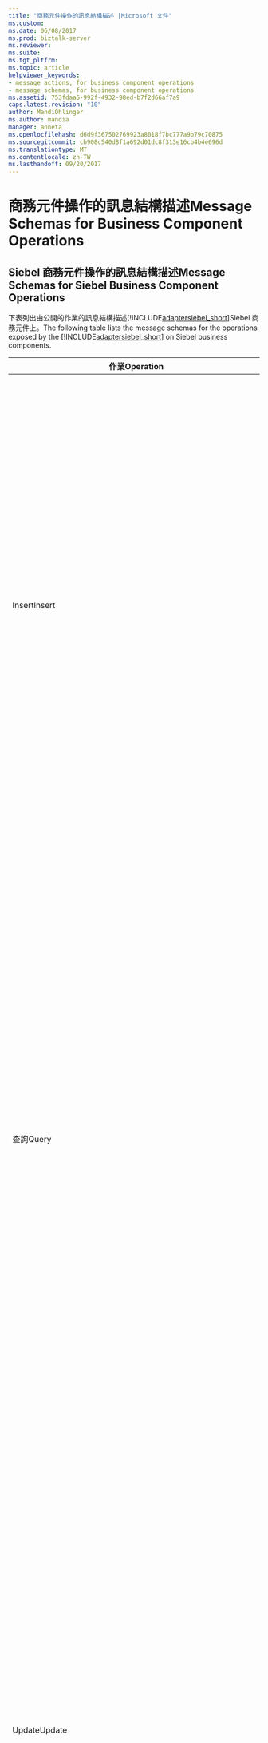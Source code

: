 ```yaml
---
title: "商務元件操作的訊息結構描述 |Microsoft 文件"
ms.custom: 
ms.date: 06/08/2017
ms.prod: biztalk-server
ms.reviewer: 
ms.suite: 
ms.tgt_pltfrm: 
ms.topic: article
helpviewer_keywords:
- message actions, for business component operations
- message schemas, for business component operations
ms.assetid: 753fdaa6-992f-4932-98ed-b7f2d66af7a9
caps.latest.revision: "10"
author: MandiOhlinger
ms.author: mandia
manager: anneta
ms.openlocfilehash: d6d9f367502769923a8018f7bc777a9b79c70875
ms.sourcegitcommit: cb908c540d8f1a692d01dc8f313e16cb4b4e696d
ms.translationtype: MT
ms.contentlocale: zh-TW
ms.lasthandoff: 09/20/2017
---
```

# <a name="message-schemas-for-business-component-operations"></a><span data-ttu-id="9053d-102">商務元件操作的訊息結構描述</span><span class="sxs-lookup"><span data-stu-id="9053d-102">Message Schemas for Business Component Operations</span></span>
## <a name="message-schemas-for-siebel-business-component-operations"></a><span data-ttu-id="9053d-103">Siebel 商務元件操作的訊息結構描述</span><span class="sxs-lookup"><span data-stu-id="9053d-103">Message Schemas for Siebel Business Component Operations</span></span>  
 <span data-ttu-id="9053d-104">下表列出由公開的作業的訊息結構描述[!INCLUDE[adaptersiebel_short](../../includes/adaptersiebel-short-md.md)]Siebel 商務元件上。</span><span class="sxs-lookup"><span data-stu-id="9053d-104">The following table lists the message schemas for the operations exposed by the [!INCLUDE[adaptersiebel_short](../../includes/adaptersiebel-short-md.md)] on Siebel business components.</span></span>  
  
|<span data-ttu-id="9053d-105">作業</span><span class="sxs-lookup"><span data-stu-id="9053d-105">Operation</span></span>|<span data-ttu-id="9053d-106">XML 結構</span><span class="sxs-lookup"><span data-stu-id="9053d-106">XML Structure</span></span>|<span data-ttu-id="9053d-107">Description</span><span class="sxs-lookup"><span data-stu-id="9053d-107">Description</span></span>|  
|---------------|-------------------|-----------------|  
|<span data-ttu-id="9053d-108">Insert</span><span class="sxs-lookup"><span data-stu-id="9053d-108">Insert</span></span>|<span data-ttu-id="9053d-109">插入訊息：</span><span class="sxs-lookup"><span data-stu-id="9053d-109">Insert message:</span></span><br /><br /> `<Insert xmlns="[VERSION]/BusinessObjects/[BO]/[BC]/Operation">   <ArrayOf[BC]InsertRecord>     <[BC]InsertRecord>       <[FIELD1_NAME]>value1</[FIELD1_NAME]>       <[FIELD2_NAME]>value2</[FIELD2_NAME]>       …     </[BC]InsertRecord>     …   </ArrayOf[BC]InsertRecord> </Insert>`<br /><br /> <span data-ttu-id="9053d-110">[版本] = 訊息版本字串。例如，"http://Microsoft.LobServices.Siebel/2007/03。 」</span><span class="sxs-lookup"><span data-stu-id="9053d-110">[VERSION] = The message version string; for example, "http://Microsoft.LobServices.Siebel/2007/03".</span></span><br /><br /> <span data-ttu-id="9053d-111">[BO] = 與商務物件的名稱例如，帳戶。</span><span class="sxs-lookup"><span data-stu-id="9053d-111">[BO] = Name of the business object; for example, Account.</span></span><br /><br /> <span data-ttu-id="9053d-112">[BC] = 商務元件; 的名稱例如，帳戶。</span><span class="sxs-lookup"><span data-stu-id="9053d-112">[BC] = Name of the business component; for example, Account.</span></span><br /><br /> <span data-ttu-id="9053d-113">[FIELD1_NAME] = 商務元件欄位名稱。例如，Account_x0020_Status。</span><span class="sxs-lookup"><span data-stu-id="9053d-113">[FIELD1_NAME] = Business component field name; for example, Account_x0020_Status.</span></span><br /><br /> <span data-ttu-id="9053d-114">插入回應訊息：</span><span class="sxs-lookup"><span data-stu-id="9053d-114">Insert response message:</span></span><br /><br /> `<InsertResponset xmlns="[VERSION]/BusinessObjects/[BO]/[BC]/Operation">   <InsertResult>      <string xmlns="http://schemas.microsoft.com/2003/10/Serialization/Arrays">[ID1]</string>      <string xmlns="http://schemas.microsoft.com/2003/10/Serialization/Arrays">[ID2]</string>      …   </InsertResult> </InsertResponse>`<br /><br /> <span data-ttu-id="9053d-115">[版本] = 訊息版本字串。例如，"http://Microsoft.LobServices.Siebel/2007/03"</span><span class="sxs-lookup"><span data-stu-id="9053d-115">[VERSION] = The message version string; for example, "http://Microsoft.LobServices.Siebel/2007/03"</span></span><br /><br /> <span data-ttu-id="9053d-116">[BO] = 與商務物件的名稱例如，帳戶。</span><span class="sxs-lookup"><span data-stu-id="9053d-116">[BO] = Name of the business object; for example, Account.</span></span><br /><br /> <span data-ttu-id="9053d-117">[BC] = 商務元件; 的名稱例如，帳戶。</span><span class="sxs-lookup"><span data-stu-id="9053d-117">[BC] = Name of the business component; for example, Account.</span></span><br /><br /> <span data-ttu-id="9053d-118">[ID] = 記錄識別碼;例如，42-6ODBL。</span><span class="sxs-lookup"><span data-stu-id="9053d-118">[ID] = Record ID; for example, 42-6ODBL.</span></span>|<span data-ttu-id="9053d-119">將一個或多個記錄插入至商務元件。</span><span class="sxs-lookup"><span data-stu-id="9053d-119">Inserts one or more records into a business component.</span></span><br /><br /> <span data-ttu-id="9053d-120">回應包含記錄插入的所有記錄的識別碼。</span><span class="sxs-lookup"><span data-stu-id="9053d-120">The response contains the record IDs of all records inserted.</span></span><br /><br /> <span data-ttu-id="9053d-121">如果至少一個插入成功，然後擲回任何例外狀況，並回應會包含已成功插入記錄的識別碼。</span><span class="sxs-lookup"><span data-stu-id="9053d-121">If at least one insertion is successful, then no exception is thrown and the response will contain the IDs of the successfully inserted records.</span></span> <span data-ttu-id="9053d-122">不過，如果所有的插入失敗，將會擲回例外狀況 （XmlReaderParsingException 或 TargetSystemException）。</span><span class="sxs-lookup"><span data-stu-id="9053d-122">However, if all insertions fail, an exception will be thrown (XmlReaderParsingException or TargetSystemException).</span></span>|  
|<span data-ttu-id="9053d-123">查詢</span><span class="sxs-lookup"><span data-stu-id="9053d-123">Query</span></span>|<span data-ttu-id="9053d-124">查詢訊息：</span><span class="sxs-lookup"><span data-stu-id="9053d-124">Query message:</span></span><br /><br /> `<Query xmlns="[VERSION]/BusinessObjects/[BO]/[BC]/Operation">   <ViewMode>[View_mode]</ViewMode>   <[BC]QueryInputRecord>     <SearchExpr>[Search_expr]</SearchExpr>     <SortSpec>Sort_spec</SortSpec>     <QueryFields>       <string xmlns="http://schemas.microsoft.com/2003/10/Serialization/Arrays">[Field1_name]</string>       <string xmlns="http://schemas.microsoft.com/2003/10/Serialization/Arrays">[Field2_name]</string>       …     </QueryFields>   </[BC]QueryInputRecord> </Query>`<br /><br /> <span data-ttu-id="9053d-125">[版本] = 訊息版本字串。例如，"http://Microsoft.LobServices.Siebel/2007/03。 」</span><span class="sxs-lookup"><span data-stu-id="9053d-125">[VERSION] = The message version string; for example, "http://Microsoft.LobServices.Siebel/2007/03".</span></span><br /><br /> <span data-ttu-id="9053d-126">[View_mode] = 套用的檢視模式。</span><span class="sxs-lookup"><span data-stu-id="9053d-126">[View_mode] = View mode to apply.</span></span> <span data-ttu-id="9053d-127">這是選擇性參數。</span><span class="sxs-lookup"><span data-stu-id="9053d-127">This is an optional parameter.</span></span> <span data-ttu-id="9053d-128">請參閱 Siebel 文件，如需可能值的說明。</span><span class="sxs-lookup"><span data-stu-id="9053d-128">See the Siebel documentation for an explanation of possible values.</span></span><br /><br /> <span data-ttu-id="9053d-129">[Search_expr] = Siebel 搜尋運算式。例如，[Name] 類似"3Com *"。</span><span class="sxs-lookup"><span data-stu-id="9053d-129">[Search_expr] = Siebel search expression; for example, [Name] LIKE “3Com*”.</span></span><br /><br /> <span data-ttu-id="9053d-130">[Sort_spec] = Siebel 排序規格排序;例如，名稱 (DESC) 位置。</span><span class="sxs-lookup"><span data-stu-id="9053d-130">[Sort_spec] = Siebel sort specification; for example, Name (DESC), Location.</span></span><br /><br /> <span data-ttu-id="9053d-131">[FIELD1_NAME] = 商務元件欄位名稱。例如，帳戶狀態。</span><span class="sxs-lookup"><span data-stu-id="9053d-131">[FIELD1_NAME] = Business component field name; for example, Account Status.</span></span><br /><br /> <span data-ttu-id="9053d-132">查詢回應訊息：</span><span class="sxs-lookup"><span data-stu-id="9053d-132">Query response message:</span></span><br /><br /> `<QueryResponse xmlns=" [VERSION]/BusinessObjects/[BO]/[BC]/Operation">   <QueryResult>     <[BC]QueryRecord>       <[FIELD1_NAME]>value1</[FIELD1_NAME]>       <[FIELD2_NAME]>value2</[FIELD2_NAME]>       …     </[BC]QueryRecord >   </QueryResult> </QueryResponse>`<br /><br /> <span data-ttu-id="9053d-133">[版本] = 訊息版本字串。例如，"http://Microsoft.LobServices.Siebel/2007/03。 」</span><span class="sxs-lookup"><span data-stu-id="9053d-133">[VERSION] = The message version string; for example, "http://Microsoft.LobServices.Siebel/2007/03".</span></span><br /><br /> <span data-ttu-id="9053d-134">[BO] = 與商務物件的名稱例如，帳戶。</span><span class="sxs-lookup"><span data-stu-id="9053d-134">[BO] = Name of the business object; for example, Account.</span></span><br /><br /> <span data-ttu-id="9053d-135">[BC] = 商務元件; 的名稱例如，帳戶。</span><span class="sxs-lookup"><span data-stu-id="9053d-135">[BC] = Name of the business component; for example, Account.</span></span><br /><br /> <span data-ttu-id="9053d-136">[FIELD1_NAME] = 商務元件欄位名稱。例如，Account_x0020_Status。</span><span class="sxs-lookup"><span data-stu-id="9053d-136">[FIELD1_NAME] = Business component field name; for example, Account_x0020_Status.</span></span>|<span data-ttu-id="9053d-137">會查詢來自目標商務元件的一或多個記錄。</span><span class="sxs-lookup"><span data-stu-id="9053d-137">Queries one or more records from the target business component.</span></span> <span data-ttu-id="9053d-138">查詢作業採用下列參數：</span><span class="sxs-lookup"><span data-stu-id="9053d-138">The Query operation takes the following parameters:</span></span><br /><br /> <span data-ttu-id="9053d-139">\<SearchExpr > 在目標商務元件的所有記錄會針對搜尋運算式進行都比較，並且傳回相符的記錄。</span><span class="sxs-lookup"><span data-stu-id="9053d-139">\<SearchExpr> All records under the target business component are compared against the search expression and matching records are returned.</span></span><br /><br /> <span data-ttu-id="9053d-140">\<SortSpec > 排序規格會決定記錄符合搜尋運算式傳回的順序。</span><span class="sxs-lookup"><span data-stu-id="9053d-140">\<SortSpec> The sort specification determines the order in which records that match the search expression are returned.</span></span> <span data-ttu-id="9053d-141">這個參數是選擇性的。</span><span class="sxs-lookup"><span data-stu-id="9053d-141">This parameter is optional.</span></span><br /><br /> <span data-ttu-id="9053d-142">\<# 10 > 的欄位名稱清單，指定在目標商務元件應該由查詢作業擷取的欄位。</span><span class="sxs-lookup"><span data-stu-id="9053d-142">\<QueryFields> A list of field names that specifies the fields in the target business component that should be retrieved by the query operation.</span></span> <span data-ttu-id="9053d-143">這份清單中的欄位會傳回每一筆記錄。</span><span class="sxs-lookup"><span data-stu-id="9053d-143">Only the fields in this list are returned in each record.</span></span> <span data-ttu-id="9053d-144">使用在商務元件中，而不是 XML 編碼名稱; 欄位的原始名稱也應該指定每個欄位例如，「 名字 」 而不是"First_x0032_Name"。</span><span class="sxs-lookup"><span data-stu-id="9053d-144">Each field should be specified by using the original name of the field in the business component, not the XML-encoded name; for example, "First Name" instead of "First_x0032_Name".</span></span> <span data-ttu-id="9053d-145">這個參數是選擇性的。</span><span class="sxs-lookup"><span data-stu-id="9053d-145">This parameter is optional.</span></span> <span data-ttu-id="9053d-146">如果未指定查詢的欄位，則會傳回所有的欄位。</span><span class="sxs-lookup"><span data-stu-id="9053d-146">If query fields are not specified, then all fields are returned.</span></span>|  
|<span data-ttu-id="9053d-147">Update</span><span class="sxs-lookup"><span data-stu-id="9053d-147">Update</span></span>|<span data-ttu-id="9053d-148">更新訊息：</span><span class="sxs-lookup"><span data-stu-id="9053d-148">Update message:</span></span><br /><br /> `<Update xmlns="[VERSION]/BusinessObjects/[BO]/[BC]/Operation">   <ViewMode>[View_mode]</ViewMode>   <ArrayOf[BC]UpdateRecord>     <[BC]UpdateRecord>       <[FIELD1_NAME]>value1</[FIELD1_NAME]>       <[FIELD2_NAME]>value2</[FIELD2_NAME]>       …       <Id>[Record_ID]</Id>     </[BC]UpdateRecord>     …   </ArrayOf[BC]UpdateRecord> </Update>`<br /><br /> <span data-ttu-id="9053d-149">[版本] = 訊息版本字串。例如，"http://Microsoft.LobServices.Siebel/2007/03。 」</span><span class="sxs-lookup"><span data-stu-id="9053d-149">[VERSION] = The message version string; for example, "http://Microsoft.LobServices.Siebel/2007/03".</span></span><br /><br /> <span data-ttu-id="9053d-150">[BO] = 與商務物件的名稱例如，帳戶。</span><span class="sxs-lookup"><span data-stu-id="9053d-150">[BO] = Name of the business object; for example, Account.</span></span><br /><br /> <span data-ttu-id="9053d-151">[BC] = 商務元件; 的名稱例如，帳戶。</span><span class="sxs-lookup"><span data-stu-id="9053d-151">[BC] = Name of the business component; for example, Account.</span></span><br /><br /> <span data-ttu-id="9053d-152">[View_mode] = 查詢需要更新的記錄時所要套用的檢視模式。</span><span class="sxs-lookup"><span data-stu-id="9053d-152">[View_mode] = View mode to apply when querying the records that need to be updated.</span></span> <span data-ttu-id="9053d-153">這是選擇性參數。</span><span class="sxs-lookup"><span data-stu-id="9053d-153">This is an optional parameter.</span></span> <span data-ttu-id="9053d-154">請參閱 Siebel 文件，如需可能值的說明。</span><span class="sxs-lookup"><span data-stu-id="9053d-154">See the Siebel documentation for an explanation of possible values.</span></span><br /><br /> <span data-ttu-id="9053d-155">[FIELD1_NAME] = 商務元件欄位名稱。例如，Account_x0020_Status。</span><span class="sxs-lookup"><span data-stu-id="9053d-155">[FIELD1_NAME] = Business component field name; for example, Account_x0020_Status.</span></span><br /><br /> <span data-ttu-id="9053d-156">[Record_ID] = 某筆記錄的記錄識別碼，更新;例如，42-60DBL。</span><span class="sxs-lookup"><span data-stu-id="9053d-156">[Record_ID] = Record ID of a record to be updated; for example, 42-60DBL.</span></span><br /><br /> <span data-ttu-id="9053d-157">更新回應訊息：</span><span class="sxs-lookup"><span data-stu-id="9053d-157">Update response message:</span></span><br /><br /> `<UpdateResponse xmlns="[VERSION]/BusinessObjects/[BO]/[BC]/Operation">   <UpdateResult>     <string xmlns="http://schemas.microsoft.com/2003/10/Serialization/Arrays">[ID1]</string>     <string xmlns="http://schemas.microsoft.com/2003/10/Serialization/Arrays">[ID2]</string>     …   </UpdateResult> </UpdateResponse>`<br /><br /> <span data-ttu-id="9053d-158">[版本] = 訊息版本字串。例如，"http://Microsoft.LobServices.Siebel/2007/03。 」</span><span class="sxs-lookup"><span data-stu-id="9053d-158">[VERSION] = The message version string; for example, "http://Microsoft.LobServices.Siebel/2007/03".</span></span><br /><br /> <span data-ttu-id="9053d-159">[BO] = 與商務物件的名稱例如，帳戶。</span><span class="sxs-lookup"><span data-stu-id="9053d-159">[BO] = Name of the business object; for example, Account.</span></span><br /><br /> <span data-ttu-id="9053d-160">[BC] = 商務元件; 的名稱例如，帳戶。</span><span class="sxs-lookup"><span data-stu-id="9053d-160">[BC] = Name of the business component; for example, Account.</span></span><br /><br /> <span data-ttu-id="9053d-161">[ID] = 記錄識別碼;例如，42-6ODBL。</span><span class="sxs-lookup"><span data-stu-id="9053d-161">[ID] = Record ID; for example, 42-6ODBL.</span></span>|<span data-ttu-id="9053d-162">更新的更新記錄清單所指定的一或多個記錄。</span><span class="sxs-lookup"><span data-stu-id="9053d-162">Update one or more records specified by a list of update records.</span></span><br /><br /> <span data-ttu-id="9053d-163">每個更新記錄包含要更新之欄位的清單，以及單一、 強制\<識別碼 > 項目會識別要更新的記錄。</span><span class="sxs-lookup"><span data-stu-id="9053d-163">Each update record contains a list of the fields to be updated and a single, mandatory \<Id> element that identifies the record to be updated.</span></span><br /><br /> <span data-ttu-id="9053d-164">回應包含一份記錄的所有更新記錄的識別碼。</span><span class="sxs-lookup"><span data-stu-id="9053d-164">The response contains a list of the record IDs of all of the records updated.</span></span><br /><br /> <span data-ttu-id="9053d-165">如果至少一個更新成功，然後擲回任何例外狀況，並回應會包含已成功更新記錄的識別碼。</span><span class="sxs-lookup"><span data-stu-id="9053d-165">If at least one update is successful, then no exception is thrown and the response will contain the IDs of the successfully updated records.</span></span> <span data-ttu-id="9053d-166">不過，如果所有的更新失敗，將會擲回例外狀況 （XmlReaderParsingException 或 TargetSystemException）。</span><span class="sxs-lookup"><span data-stu-id="9053d-166">However, if all updates fail, an exception will be thrown (XmlReaderParsingException or TargetSystemException).</span></span>|  
|<span data-ttu-id="9053d-167">DELETE</span><span class="sxs-lookup"><span data-stu-id="9053d-167">Delete</span></span>|<span data-ttu-id="9053d-168">刪除訊息：</span><span class="sxs-lookup"><span data-stu-id="9053d-168">Delete message:</span></span><br /><br /> `<Delete xmlns="[VERSION]/BusinessObjects/[BO]/[BC]/Operation">   <ViewMode>[View_mode]</ViewMode>   <Id>     <string xmlns="http://schemas.microsoft.com/2003/10/Serialization/Arrays">[ID1]</string>     <string xmlns="http://schemas.microsoft.com/2003/10/Serialization/Arrays">[ID2]</string>     …   </Id>   <SearchExpr>Search_expr</SearchExpr> </Delete>`<br /><br /> <span data-ttu-id="9053d-169">[版本] = 訊息版本字串。例如，"http://Microsoft.LobServices.Siebel/2007/03。 」</span><span class="sxs-lookup"><span data-stu-id="9053d-169">[VERSION] = The message version string; for example, "http://Microsoft.LobServices.Siebel/2007/03".</span></span><br /><br /> <span data-ttu-id="9053d-170">[BO] = 與商務物件的名稱例如，帳戶。</span><span class="sxs-lookup"><span data-stu-id="9053d-170">[BO] = Name of the business object; for example, Account.</span></span><br /><br /> <span data-ttu-id="9053d-171">[BC] = 商務元件; 的名稱例如，帳戶。</span><span class="sxs-lookup"><span data-stu-id="9053d-171">[BC] = Name of the business component; for example, Account.</span></span><br /><br /> <span data-ttu-id="9053d-172">[View_mode] = 查詢，您必須刪除記錄時所要套用的檢視模式。</span><span class="sxs-lookup"><span data-stu-id="9053d-172">[View_mode] = View mode to apply when querying the records that need to be deleted.</span></span> <span data-ttu-id="9053d-173">這是選擇性參數。</span><span class="sxs-lookup"><span data-stu-id="9053d-173">This is an optional parameter.</span></span> <span data-ttu-id="9053d-174">請參閱 Siebel 文件，如需可能值的說明。</span><span class="sxs-lookup"><span data-stu-id="9053d-174">See the Siebel documentation for an explanation of possible values.</span></span><br /><br /> <span data-ttu-id="9053d-175">[ID] = 記錄識別碼;例如，42-6ODBL。</span><span class="sxs-lookup"><span data-stu-id="9053d-175">[ID] = Record ID; for example, 42-6ODBL.</span></span><br /><br /> <span data-ttu-id="9053d-176">Search_expr = Siebel 搜尋運算式。例如，[Name] 類似"3Com *"。</span><span class="sxs-lookup"><span data-stu-id="9053d-176">Search_expr = Siebel search expression; for example, [Name] LIKE “3Com*”.</span></span><br /><br /> <span data-ttu-id="9053d-177">刪除回應訊息</span><span class="sxs-lookup"><span data-stu-id="9053d-177">Delete response message</span></span><br /><br /> `<DeleteResponse xmlns="[VERSION]/BusinessObjects/[BO]/[BC]/Operation">   <DeleteResult>     <string xmlns="http://schemas.microsoft.com/2003/10/Serialization/Arrays">[ID1]</string>     <string xmlns="http://schemas.microsoft.com/2003/10/Serialization/Arrays">[ID2]</string>     …   </DeleteResult> </DeleteResponse>`<br /><br /> <span data-ttu-id="9053d-178">[版本] = 訊息版本字串。例如，"http://Microsoft.LobServices.Siebel/2007/03。 」</span><span class="sxs-lookup"><span data-stu-id="9053d-178">[VERSION] = The message version string; for example, "http://Microsoft.LobServices.Siebel/2007/03".</span></span><br /><br /> <span data-ttu-id="9053d-179">[BO] = 與商務物件的名稱例如，帳戶。</span><span class="sxs-lookup"><span data-stu-id="9053d-179">[BO] = Name of the business object; for example, Account.</span></span><br /><br /> <span data-ttu-id="9053d-180">[BC] = 商務元件; 的名稱例如，帳戶。</span><span class="sxs-lookup"><span data-stu-id="9053d-180">[BC] = Name of the business component; for example, Account.</span></span><br /><br /> <span data-ttu-id="9053d-181">[ID] = 記錄識別碼;例如，42-6ODBL。</span><span class="sxs-lookup"><span data-stu-id="9053d-181">[ID] = Record ID; for example, 42-6ODBL.</span></span>|<span data-ttu-id="9053d-182">刪除一個或多個記錄符合記錄識別碼的一組或搜尋運算式。</span><span class="sxs-lookup"><span data-stu-id="9053d-182">Delete one or more records matching a set of record IDs or a search expression.</span></span><br /><br /> <span data-ttu-id="9053d-183">**重要事項：**刪除作業會搜尋運算式或一組的記錄識別碼。</span><span class="sxs-lookup"><span data-stu-id="9053d-183">**Important:** The Delete operation takes either a search expression or a set of record IDs.</span></span> <span data-ttu-id="9053d-184">您無法在相同的刪除作業中指定這兩個參數。</span><span class="sxs-lookup"><span data-stu-id="9053d-184">You cannot specify both parameters in the same Delete operation.</span></span><br /><br /> <span data-ttu-id="9053d-185">回應包含一份記錄所有刪除的資料列的識別碼。</span><span class="sxs-lookup"><span data-stu-id="9053d-185">The response contains a list of the record IDs of all of the rows deleted.</span></span><br /><br /> <span data-ttu-id="9053d-186">如果至少一個刪除作業成功，請擲回任何例外狀況，並回應會包含已成功刪除記錄的識別碼。</span><span class="sxs-lookup"><span data-stu-id="9053d-186">If at least one deletion is successful, then no exception is thrown and the response will contain the IDs of the successfully deleted records.</span></span> <span data-ttu-id="9053d-187">不過，如果所有刪除動作失敗，將會擲回例外狀況 （XmlReaderParsingException 或 TargetSystemException）。</span><span class="sxs-lookup"><span data-stu-id="9053d-187">However, if all deletions fail, an exception will be thrown (XmlReaderParsingException or TargetSystemException).</span></span>|  
|<span data-ttu-id="9053d-188">關聯</span><span class="sxs-lookup"><span data-stu-id="9053d-188">Associate</span></span>|<span data-ttu-id="9053d-189">關聯的訊息：</span><span class="sxs-lookup"><span data-stu-id="9053d-189">Associate message:</span></span><br /><br /> `<Associate xmlns="[VERSION]/BusinessObjects/[BO]/[BC]/Operation">   <ViewMode>[View_mode]</ViewMode>   <ParentSearchExpr>Par_search</ParentSearchExpr>   <ParentMVGField>Field_name</ParentMVGField>   <ChildSearchExpr>Chld_search</ChildSearchExpr> </Associate>`<br /><br /> <span data-ttu-id="9053d-190">[版本] = 訊息版本字串。例如，"http://Microsoft.LobServices.Siebel/2007/03。 」</span><span class="sxs-lookup"><span data-stu-id="9053d-190">[VERSION] = The message version string; for example, "http://Microsoft.LobServices.Siebel/2007/03".</span></span><br /><br /> <span data-ttu-id="9053d-191">[BO] = 與商務物件的名稱例如，帳戶。</span><span class="sxs-lookup"><span data-stu-id="9053d-191">[BO] = Name of the business object; for example, Account.</span></span><br /><br /> <span data-ttu-id="9053d-192">[BC] = 商務元件; 的名稱例如，帳戶。</span><span class="sxs-lookup"><span data-stu-id="9053d-192">[BC] = Name of the business component; for example, Account.</span></span><br /><br /> <span data-ttu-id="9053d-193">[View_mode] = 將套用至父和子商務元件記錄的查詢檢視模式。</span><span class="sxs-lookup"><span data-stu-id="9053d-193">[View_mode] = View mode to apply to the query for parent and child business component records.</span></span> <span data-ttu-id="9053d-194">如果指定的值，該值將會套用至父搜尋和子搜尋中。</span><span class="sxs-lookup"><span data-stu-id="9053d-194">If a value is specified, that value will be applied to both the parent search and the child search.</span></span> <span data-ttu-id="9053d-195">這是選擇性引數。</span><span class="sxs-lookup"><span data-stu-id="9053d-195">This is an optional argument.</span></span> <span data-ttu-id="9053d-196">如需可能值的說明，請參閱 Siebel 文件。</span><span class="sxs-lookup"><span data-stu-id="9053d-196">For an explanation of possible values, see the Siebel documentation.</span></span><br /><br /> <span data-ttu-id="9053d-197">[Par_search] = 搜尋運算式比對一個父商務元件記錄。例如，[Id] 類似 AB-12345。</span><span class="sxs-lookup"><span data-stu-id="9053d-197">[Par_search] = Search expression matching exactly one parent business component record; for example, [Id] LIKE AB-12345.</span></span><br /><br /> <span data-ttu-id="9053d-198">[Chld_search] = 搜尋運算式比對會與父商務元件記錄; 相關聯的一個子商務元件記錄例如，[Id] 像 CD-12345。</span><span class="sxs-lookup"><span data-stu-id="9053d-198">[Chld_search] = Search expression matching exactly one child business component record that will be associated with the parent business component record; for example, [Id] LIKE CD-12345.</span></span><br /><br /> <span data-ttu-id="9053d-199">[Field_name] = 上層業務元件; 多重值的群組欄位名稱例如，' 帳單至名字 ' 帳戶業務元件中。</span><span class="sxs-lookup"><span data-stu-id="9053d-199">[Field_name] = Multi-value group field name of the parent business component; for example, 'Bill To First Name' in the Account business component.</span></span><br /><br /> <span data-ttu-id="9053d-200">建立回應訊息的關聯：</span><span class="sxs-lookup"><span data-stu-id="9053d-200">Associate response message:</span></span><br /><br /> `<AssociateResponse xmlns="[VERSION]/BusinessObjects/[BO]/[BC]/Operation">   <AssociateResult>     <ChildID>[CHILD_ID]</ChildID>     <ParentID>[PARENT_ID]</ParentID>   </AssociateResult> </AssociateResponse>`<br /><br /> <span data-ttu-id="9053d-201">[版本] = 訊息版本字串。例如，"http://Microsoft.LobServices.Siebel/2007/03。 」</span><span class="sxs-lookup"><span data-stu-id="9053d-201">[VERSION] = The message version string; for example, "http://Microsoft.LobServices.Siebel/2007/03".</span></span><br /><br /> <span data-ttu-id="9053d-202">[BO] = 與商務物件的名稱例如，帳戶。</span><span class="sxs-lookup"><span data-stu-id="9053d-202">[BO] = Name of the business object; for example, Account.</span></span><br /><br /> <span data-ttu-id="9053d-203">[BC] = 商務元件; 的名稱例如，帳戶。</span><span class="sxs-lookup"><span data-stu-id="9053d-203">[BC] = Name of the business component; for example, Account.</span></span><br /><br /> <span data-ttu-id="9053d-204">[CHILD_ID] = 子記錄的識別碼。例如，42-6ODBL。</span><span class="sxs-lookup"><span data-stu-id="9053d-204">[CHILD_ID] = Child Record ID; for example, 42-6ODBL.</span></span><br /><br /> <span data-ttu-id="9053d-205">[SYS.INTERNAL_TABLES] = 父記錄識別碼;例如，42-6ODBL。</span><span class="sxs-lookup"><span data-stu-id="9053d-205">[PARENT_ID] = Parent Record ID; for example, 42-6ODBL.</span></span>|<span data-ttu-id="9053d-206">僅適用於多重值群組 (MVG) 欄位的商務元件，會顯示關聯作業。</span><span class="sxs-lookup"><span data-stu-id="9053d-206">The Associate operation is surfaced only for business components with multi-value group (MVG) fields.</span></span> <span data-ttu-id="9053d-207">藉由指定搜尋運算式的父記錄和子記錄，它將產生關聯。</span><span class="sxs-lookup"><span data-stu-id="9053d-207">It associates records by specifying search expressions for parent and child records.</span></span><br /><br /> <span data-ttu-id="9053d-208">關聯的作業：</span><span class="sxs-lookup"><span data-stu-id="9053d-208">The Associate operation:</span></span><br /><br /> <span data-ttu-id="9053d-209">-將選取的父商務元件記錄關聯一個選取的子系商務元件記錄</span><span class="sxs-lookup"><span data-stu-id="9053d-209">- Associates a selected parent business component record with one selected child business component record</span></span><br /><br /> <span data-ttu-id="9053d-210">-建立 1:1 關聯。</span><span class="sxs-lookup"><span data-stu-id="9053d-210">- Establishes a 1:1 association.</span></span> <span data-ttu-id="9053d-211">一個父記錄將會與一個子系記錄相關聯</span><span class="sxs-lookup"><span data-stu-id="9053d-211">one parent record will be associated with one child record</span></span><br /><br /> <span data-ttu-id="9053d-212">-多個 1:1 關聯應該設定成 1: n 關聯和多個 1: n 關聯應該 M:N 關聯</span><span class="sxs-lookup"><span data-stu-id="9053d-212">- Multiple 1:1 associations should be made for a 1:N association and multiple 1:N associations should be made for a M:N association</span></span><br /><br /> <span data-ttu-id="9053d-213">請注意：</span><span class="sxs-lookup"><span data-stu-id="9053d-213">Please note:</span></span><br /><br /> <span data-ttu-id="9053d-214">父搜尋運算式必須符合父資料表中唯一的記錄。</span><span class="sxs-lookup"><span data-stu-id="9053d-214">The parent search expression must match a unique record in the parent table.</span></span><br /><br /> <span data-ttu-id="9053d-215">子搜尋運算式必須符合子資料表中唯一的記錄。</span><span class="sxs-lookup"><span data-stu-id="9053d-215">The child search expression must match a unique record in the child table.</span></span><br /><br /> <span data-ttu-id="9053d-216">傳回值會包含相關聯的子資料列的記錄識別碼和記錄識別碼相關聯的父資料列。</span><span class="sxs-lookup"><span data-stu-id="9053d-216">The return value contains the record ID of the associated child row and the record ID of the associated parent row.</span></span> <span data-ttu-id="9053d-217">如果父搜尋運算式或子搜尋運算式傳回一個以上相符的記錄，就會擲回例外狀況。</span><span class="sxs-lookup"><span data-stu-id="9053d-217">If the parent search expression or the child search expression returns more than one matching record, an exception will be thrown.</span></span>|  
|<span data-ttu-id="9053d-218">中斷關聯</span><span class="sxs-lookup"><span data-stu-id="9053d-218">Dissociate</span></span>|<span data-ttu-id="9053d-219">中斷訊息：</span><span class="sxs-lookup"><span data-stu-id="9053d-219">Dissociate message:</span></span><br /><br /> `<Dissociate xmlns="[VERSION]/BusinessObjects/[BO]/[BC]/Operation">   <ViewMode>[View_mode]</ViewMode>   <ParentSearchExpr>Par_search</ParentSearchExpr>   <ParentMVGField>Field_name</ParentMVGField>   <ChildSearchExpr>Chld_search</ChildSearchExpr> </Dissociate>`<br /><br /> <span data-ttu-id="9053d-220">[版本] = 訊息版本字串。例如，"http://Microsoft.LobServices.Siebel/2007/03。 」</span><span class="sxs-lookup"><span data-stu-id="9053d-220">[VERSION] = The message version string; for example, "http://Microsoft.LobServices.Siebel/2007/03".</span></span><br /><br /> <span data-ttu-id="9053d-221">[BO] = 與商務物件的名稱例如，帳戶。</span><span class="sxs-lookup"><span data-stu-id="9053d-221">[BO] = Name of the business object; for example, Account.</span></span><br /><br /> <span data-ttu-id="9053d-222">[BC] = 商務元件; 的名稱例如，帳戶。</span><span class="sxs-lookup"><span data-stu-id="9053d-222">[BC] = Name of the business component; for example, Account.</span></span><br /><br /> <span data-ttu-id="9053d-223">[View_mode] = 將套用至父和子商務元件記錄的查詢檢視模式。</span><span class="sxs-lookup"><span data-stu-id="9053d-223">[View_mode] = View mode to apply to the query for parent and child business component records.</span></span> <span data-ttu-id="9053d-224">如果指定的值，該值將會套用至父搜尋和子搜尋中。</span><span class="sxs-lookup"><span data-stu-id="9053d-224">If a value is specified, that value will be applied to both the parent search and the child search.</span></span> <span data-ttu-id="9053d-225">這是選擇性引數。</span><span class="sxs-lookup"><span data-stu-id="9053d-225">This is an optional argument.</span></span> <span data-ttu-id="9053d-226">如需允許的值的說明，請參閱 Siebel 文件。</span><span class="sxs-lookup"><span data-stu-id="9053d-226">For an explanation of permissible values, see the Siebel documentation.</span></span><br /><br /> <span data-ttu-id="9053d-227">[Par_search] = 搜尋運算式比對一個父商務元件記錄。例如，[Id] 類似 AB-12345。</span><span class="sxs-lookup"><span data-stu-id="9053d-227">[Par_search] = Search expression matching exactly one parent business component record; for example, [Id] LIKE AB-12345.</span></span><br /><br /> <span data-ttu-id="9053d-228">[Chld_search] = 搜尋運算式比對一個子商務元件的記錄，將會取消與父商務元件記錄;例如，[Id] 像 CD-12345。</span><span class="sxs-lookup"><span data-stu-id="9053d-228">[Chld_search] = Search expression matching exactly one child business component record that will be dissociated with the parent business component record; for example, [Id] LIKE CD-12345.</span></span><br /><br /> <span data-ttu-id="9053d-229">[Field_name] = 多重值的群組欄位名稱的上層業務元件;例如，' 帳單至名字 ' 帳戶業務元件中。</span><span class="sxs-lookup"><span data-stu-id="9053d-229">[Field_name] = Multi-value group fieldname of the parent business component; for example, 'Bill To First Name' in the Account business component.</span></span><br /><br /> <span data-ttu-id="9053d-230">中斷關聯回應訊息：</span><span class="sxs-lookup"><span data-stu-id="9053d-230">Dissociate response message:</span></span><br /><br /> `<DissociateResponse xmlns="[VERSION]/BusinessObjects/[BO]/[BC]/Operation">   <DissociateResult>     <ChildID>[CHILD_ID]</ChildID>     <ParentID>[PARENT_ID]</ParentID>   </DissociateResult> </DisocciateResponse>`<br /><br /> <span data-ttu-id="9053d-231">[版本] = 訊息版本字串。例如，"http://Microsoft.LobServices.Siebel/2007/03。 」</span><span class="sxs-lookup"><span data-stu-id="9053d-231">[VERSION] = The message version string; for example, "http://Microsoft.LobServices.Siebel/2007/03".</span></span><br /><br /> <span data-ttu-id="9053d-232">[BO] = 與商務物件的名稱例如，帳戶。</span><span class="sxs-lookup"><span data-stu-id="9053d-232">[BO] = Name of the business object; for example, Account.</span></span><br /><br /> <span data-ttu-id="9053d-233">[BC] = 商務元件; 的名稱例如，帳戶。</span><span class="sxs-lookup"><span data-stu-id="9053d-233">[BC] = Name of the business component; for example, Account.</span></span><br /><br /> <span data-ttu-id="9053d-234">[CHILD_ID] = 子記錄的識別碼。例如，42-6ODBL。</span><span class="sxs-lookup"><span data-stu-id="9053d-234">[CHILD_ID] = Child Record ID; for example, 42-6ODBL.</span></span><br /><br /> <span data-ttu-id="9053d-235">[SYS.INTERNAL_TABLES] = 父記錄識別碼;例如，42-6ODBL。</span><span class="sxs-lookup"><span data-stu-id="9053d-235">[PARENT_ID] = Parent Record ID; for example, 42-6ODBL.</span></span>|<span data-ttu-id="9053d-236">僅適用於多重值群組 (MVG) 欄位的商務元件，會顯示中斷作業。</span><span class="sxs-lookup"><span data-stu-id="9053d-236">The Dissociate operation is surfaced only for business components with multi-value group (MVG) fields.</span></span> <span data-ttu-id="9053d-237">它解除關聯藉由指定搜尋運算式的父記錄和子記錄。</span><span class="sxs-lookup"><span data-stu-id="9053d-237">It dissociates records by specifying search expressions for parent and child records.</span></span><br /><br /> <span data-ttu-id="9053d-238">中斷操作：</span><span class="sxs-lookup"><span data-stu-id="9053d-238">The Dissociate operation:</span></span><br /><br /> <span data-ttu-id="9053d-239">選取的父商務元件的記錄包含一個選取的子系商務元件記錄解除關聯</span><span class="sxs-lookup"><span data-stu-id="9053d-239">Dissociates a selected parent business component record with one selected child business component record</span></span><br /><br /> <span data-ttu-id="9053d-240">會建立 1:1 dissociation。</span><span class="sxs-lookup"><span data-stu-id="9053d-240">Establishes a 1:1 dissociation.</span></span> <span data-ttu-id="9053d-241">一個父記錄將會中斷關聯具有一個子記錄</span><span class="sxs-lookup"><span data-stu-id="9053d-241">one parent record will be dissociated with one child record</span></span><br /><br /> <span data-ttu-id="9053d-242">多個 1:1 dissociations 應該為 1: n dissociation 和多個 1: n dissociations 應該對 M:N dissociation</span><span class="sxs-lookup"><span data-stu-id="9053d-242">Multiple 1:1 dissociations should be made for a 1:N dissociation and multiple 1:N dissociations should be made for a M:N dissociation</span></span><br /><br /> <span data-ttu-id="9053d-243">子搜尋運算式必須符合在相關聯的記錄，以符合父搜尋運算式的父記錄的唯一記錄的注意事項。</span><span class="sxs-lookup"><span data-stu-id="9053d-243">Note that the child search expression must match a unique record among the associated records with parent records that match the parent search expression.</span></span><br /><br /> <span data-ttu-id="9053d-244">**重要事項：**關聯和中斷作業子搜尋運算式中的差異。</span><span class="sxs-lookup"><span data-stu-id="9053d-244">**Important:** There is a difference in the child search expression for ASSOCIATE and DISSOCIATE operations.</span></span> <span data-ttu-id="9053d-245">在關聯作業中，子搜尋運算式搜尋下層業務元件中的所有記錄。</span><span class="sxs-lookup"><span data-stu-id="9053d-245">In an ASSOCIATE operation, the child search expression searches all records in the child business component.</span></span> <span data-ttu-id="9053d-246">在中斷作業中，子搜尋運算式搜尋才需要下層業務元件與相關聯的上層業務元件中，在記錄中的父記錄相符父搜尋運算式這些記錄。</span><span class="sxs-lookup"><span data-stu-id="9053d-246">In a DISSOCIATE operation, the child search expression searches only those records in the child business component that are associated with records in the parent business component, where the parent records match the parent search expression.</span></span><br /><br /> <span data-ttu-id="9053d-247">傳回值包含取消關聯的子記錄的記錄識別碼和取消關聯的父記錄的記錄識別碼。</span><span class="sxs-lookup"><span data-stu-id="9053d-247">The return value contains the record ID of the dissociated child record and the record ID of the dissociated parent record.</span></span> <span data-ttu-id="9053d-248">如果父搜尋運算式或子搜尋運算式傳回一個以上相符的記錄，就會擲回例外狀況。</span><span class="sxs-lookup"><span data-stu-id="9053d-248">If the parent search expression or the child search expression returns more than one matching record, an exception will be thrown.</span></span>|  
|<span data-ttu-id="9053d-249">Query_ [MVG_Child_Business_Comp]</span><span class="sxs-lookup"><span data-stu-id="9053d-249">Query_[MVG_Child_Business_Comp]</span></span>|<span data-ttu-id="9053d-250">Query_ [MVG_Child_Business_Comp] 訊息：</span><span class="sxs-lookup"><span data-stu-id="9053d-250">Query_[MVG_Child_Business_Comp] message:</span></span><br /><br /> `<Query_[CHILD_BC] xmlns="BusinessObjects/[BO]/[BC]/Operation">   <ViewMode>View_mode</ViewMode>   <ParentSearchExpr>Par_search</ParentSearchExpr>   <ParentMVGField>Field_name</ParentMVGField>   <[CHILD_BC]QueryInputRecord>     <SearchExpr>Chld_search </SearchExpr>     <QueryFields>       <string>field1</string>       <string>field2</string>       …     </QueryFields>   </[CHILD_BC]QueryInputRecord> </Query_[CHILD_BC]>`<br /><br /> <span data-ttu-id="9053d-251">[版本] = 訊息版本字串。例如，"http://Microsoft.LobServices.Siebel/2007/03。 」</span><span class="sxs-lookup"><span data-stu-id="9053d-251">[VERSION] = The message version string; for example, "http://Microsoft.LobServices.Siebel/2007/03".</span></span><br /><br /> <span data-ttu-id="9053d-252">[BO] = 與商務物件的名稱例如，帳戶。</span><span class="sxs-lookup"><span data-stu-id="9053d-252">[BO] = Name of the business object; for example, Account.</span></span><br /><br /> <span data-ttu-id="9053d-253">[BC] = 商務元件; 的名稱例如，帳戶。</span><span class="sxs-lookup"><span data-stu-id="9053d-253">[BC] = Name of the business component; for example, Account.</span></span><br /><br /> <span data-ttu-id="9053d-254">[View_mode] = 套用; 檢視模式可以是 0 到 9。</span><span class="sxs-lookup"><span data-stu-id="9053d-254">[View_mode] = View mode to apply; can be 0 to 9.</span></span> <span data-ttu-id="9053d-255">這是選擇性參數。</span><span class="sxs-lookup"><span data-stu-id="9053d-255">This is an optional parameter.</span></span> <span data-ttu-id="9053d-256">請參閱 Siebel 文件，如需說明這些可能的值。</span><span class="sxs-lookup"><span data-stu-id="9053d-256">See the Siebel documentation for an explanation of these possible values.</span></span><br /><br /> <span data-ttu-id="9053d-257">[CHILD_BC] = 上層業務元件 MVG 欄位; 相關聯的下層業務元件的名稱例如，請連絡 （適用於帳戶上層業務元件中）。</span><span class="sxs-lookup"><span data-stu-id="9053d-257">[CHILD_BC] = Name of the child business component associated with the parent business component’s MVG field; for example, Contact (for the Account parent business component).</span></span><br /><br /> <span data-ttu-id="9053d-258">[Par_search] = 搜尋運算式比對 1 的父商務元件記錄。例如，[Id] 類似 AB-12345。</span><span class="sxs-lookup"><span data-stu-id="9053d-258">[Par_search] = Search expression matching 1 parent business component record; for example, [Id] LIKE AB-12345.</span></span><br /><br /> <span data-ttu-id="9053d-259">[Field_name] = 多重值的群組欄位名稱的上層業務元件;例如，' 帳單至名字 ' 帳戶業務元件中 '。</span><span class="sxs-lookup"><span data-stu-id="9053d-259">[Field_name] = Multi-value group fieldname of the Parent business component; for example, 'Bill To First Name' in the Account business component'.</span></span><br /><br /> <span data-ttu-id="9053d-260">[Chld_search] = 搜尋運算式比對 1 或更多子商務元件記錄。例如，[Id] 像 CD-12345。</span><span class="sxs-lookup"><span data-stu-id="9053d-260">[Chld_search] = Search expression matching 1 or more child business component records; for example, [Id] LIKE CD-12345.</span></span><br /><br /> <span data-ttu-id="9053d-261">[field1]，[field2]，並依此類推 = 下層業務元件中的查詢欄位。</span><span class="sxs-lookup"><span data-stu-id="9053d-261">[field1], [field2], and so on = Query fields in the child business component.</span></span> <span data-ttu-id="9053d-262">指定的欄位應該作業所擷取的下層業務元件中的欄位名稱清單。</span><span class="sxs-lookup"><span data-stu-id="9053d-262">A list of field names that specifies the fields in the child business component that should be retrieved by the operation.</span></span> <span data-ttu-id="9053d-263">這份清單中的欄位會傳回每一筆記錄。</span><span class="sxs-lookup"><span data-stu-id="9053d-263">Only the fields in this list are returned in each record.</span></span> <span data-ttu-id="9053d-264">每一個欄位應該指定使用原始的下層業務元件，而不是 XML 編碼名稱; 中的欄位名稱例如，「 名字 」 而不是"First_x0032_Name"。</span><span class="sxs-lookup"><span data-stu-id="9053d-264">Each field should be specified by using the original name of the field in the child business component, not the XML encoded name; for example, "First Name" instead of "First_x0032_Name".</span></span> <span data-ttu-id="9053d-265">這個參數是選擇性的。</span><span class="sxs-lookup"><span data-stu-id="9053d-265">This parameter is optional.</span></span><br /><br /> <span data-ttu-id="9053d-266">Query_ [MVG_Child_Business_Comp] 回應訊息：</span><span class="sxs-lookup"><span data-stu-id="9053d-266">Query_[MVG_Child_Business_Comp] response message:</span></span><br /><br /> `<Query_[CHILD_BC]Response xmlns="[VERSION]/BusinessObjects/[BO]/[BC]/Operation">   <Query_[CHILD_BC]Result>     <[CHILD_BC]QueryRecord>       <[FIELD1_NAME]>value1</[FIELD1_NAME]>       <[FIELD2_NAME]>value2</[FIELD2_NAME]>       …     </[CHILD_BC]QueryRecord >   </QueryResult> </QueryResponse>`<br /><br /> <span data-ttu-id="9053d-267">[版本] = 訊息版本字串。例如，"http://Microsoft.LobServices.Siebel/2007/03。 」</span><span class="sxs-lookup"><span data-stu-id="9053d-267">[VERSION] = The message version string; for example, "http://Microsoft.LobServices.Siebel/2007/03".</span></span><br /><br /> <span data-ttu-id="9053d-268">[BO] = 與商務物件的名稱例如，帳戶。</span><span class="sxs-lookup"><span data-stu-id="9053d-268">[BO] = Name of the business object; for example, Account.</span></span><br /><br /> <span data-ttu-id="9053d-269">[BC] = 商務元件; 的名稱例如，帳戶。</span><span class="sxs-lookup"><span data-stu-id="9053d-269">[BC] = Name of the business component; for example, Account.</span></span><br /><br /> <span data-ttu-id="9053d-270">[FIELD1_NAME] = 商務元件欄位名稱。例如，Account_x0020_Status。</span><span class="sxs-lookup"><span data-stu-id="9053d-270">[FIELD1_NAME] = business component field name; for example, Account_x0020_Status.</span></span><br /><br /> <span data-ttu-id="9053d-271">[CHILD_BC] = 上層業務元件 MVG 欄位; 相關聯的下層業務元件的名稱例如，請連絡 （適用於帳戶上層業務元件中）。</span><span class="sxs-lookup"><span data-stu-id="9053d-271">[CHILD_BC] = Name of the child business component associated with the parent business component’s MVG field; for example, Contact (for the Account parent business component).</span></span>|<span data-ttu-id="9053d-272">這項作業會公開為商務元件 MVG 欄位。</span><span class="sxs-lookup"><span data-stu-id="9053d-272">This operation is exposed for business components with MVG fields.</span></span><br /><br /> <span data-ttu-id="9053d-273">它會查詢與上層業務元件中 MVG 欄位相關聯的父記錄相關聯之子記錄。</span><span class="sxs-lookup"><span data-stu-id="9053d-273">It queries the child records associated with a parent record that is associated with a MVG field in the parent business component.</span></span>|  
  
## <a name="message-actions-for-siebel-business-component-operations"></a><span data-ttu-id="9053d-274">Siebel 商務元件操作的訊息動作</span><span class="sxs-lookup"><span data-stu-id="9053d-274">Message Actions for Siebel Business Component Operations</span></span>  
 <span data-ttu-id="9053d-275">下表顯示每個 Siebel 商務元件操作的 SOAP 動作。</span><span class="sxs-lookup"><span data-stu-id="9053d-275">The following table shows the SOAP action for each of the Siebel business component operations.</span></span> <span data-ttu-id="9053d-276">僅要求訊息的動作，也會顯示此動作的回應訊息會形成是將 k-1"/ 回應 」 至要求訊息的動作;例如，"http://Microsoft.LobServices.Siebel/2007/03/BusinessObjects/Account/Account/Insert/response。 」</span><span class="sxs-lookup"><span data-stu-id="9053d-276">Only the actions for the request messages are shown, the action for the response message is formed by appending "/response" to the request message action; for example, "http://Microsoft.LobServices.Siebel/2007/03/BusinessObjects/Account/Account/Insert/response".</span></span>  
  
|<span data-ttu-id="9053d-277">作業</span><span class="sxs-lookup"><span data-stu-id="9053d-277">Operation</span></span>|<span data-ttu-id="9053d-278">動作</span><span class="sxs-lookup"><span data-stu-id="9053d-278">Action</span></span>|<span data-ttu-id="9053d-279">範例</span><span class="sxs-lookup"><span data-stu-id="9053d-279">Example</span></span>|  
|---------------|------------|-------------|  
|<span data-ttu-id="9053d-280">Insert</span><span class="sxs-lookup"><span data-stu-id="9053d-280">Insert</span></span>|<span data-ttu-id="9053d-281">[版本] /BusinessObjects/ [BO] / [BC] / 插入</span><span class="sxs-lookup"><span data-stu-id="9053d-281">[VERSION]/BusinessObjects/[BO]/[BC]/Insert</span></span>|<span data-ttu-id="9053d-282">http://Microsoft.LobServices.Siebel/2007/03/BusinessObjects/Account/Account/Insert</span><span class="sxs-lookup"><span data-stu-id="9053d-282">http://Microsoft.LobServices.Siebel/2007/03/BusinessObjects/Account/Account/Insert</span></span>|  
|<span data-ttu-id="9053d-283">查詢</span><span class="sxs-lookup"><span data-stu-id="9053d-283">Query</span></span>|<span data-ttu-id="9053d-284">[版本] /BusinessObjects/ [BO] / [BC] / 查詢</span><span class="sxs-lookup"><span data-stu-id="9053d-284">[VERSION]/BusinessObjects/[BO]/[BC]/Query</span></span>|<span data-ttu-id="9053d-285">http://Microsoft.LobServices.Siebel/2007/03/BusinessObjects/Account/Account/Query</span><span class="sxs-lookup"><span data-stu-id="9053d-285">http://Microsoft.LobServices.Siebel/2007/03/BusinessObjects/Account/Account/Query</span></span>|  
|<span data-ttu-id="9053d-286">Update</span><span class="sxs-lookup"><span data-stu-id="9053d-286">Update</span></span>|<span data-ttu-id="9053d-287">[版本] /BusinessObjects/ [BO] / [BC] / 更新</span><span class="sxs-lookup"><span data-stu-id="9053d-287">[VERSION]/BusinessObjects/[BO]/[BC]/Update</span></span>|<span data-ttu-id="9053d-288">http://Microsoft.LobServices.Siebel/2007/03/BusinessObjects/Account/Account/Update</span><span class="sxs-lookup"><span data-stu-id="9053d-288">http://Microsoft.LobServices.Siebel/2007/03/BusinessObjects/Account/Account/Update</span></span>|  
|<span data-ttu-id="9053d-289">DELETE</span><span class="sxs-lookup"><span data-stu-id="9053d-289">Delete</span></span>|<span data-ttu-id="9053d-290">[版本] /BusinessObjects/ [BO] / [BC] / 刪除</span><span class="sxs-lookup"><span data-stu-id="9053d-290">[VERSION]/BusinessObjects/[BO]/[BC]/Delete</span></span>|<span data-ttu-id="9053d-291">http://Microsoft.LobServices.Siebel/2007/03/BusinessObjects/Account/Account/Delete</span><span class="sxs-lookup"><span data-stu-id="9053d-291">http://Microsoft.LobServices.Siebel/2007/03/BusinessObjects/Account/Account/Delete</span></span>|  
|<span data-ttu-id="9053d-292">關聯</span><span class="sxs-lookup"><span data-stu-id="9053d-292">Associate</span></span>|<span data-ttu-id="9053d-293">[版本] /BusinessObjects/ [BO] / [BC] / 關聯</span><span class="sxs-lookup"><span data-stu-id="9053d-293">[VERSION]/BusinessObjects/[BO]/[BC]/Associate</span></span>|<span data-ttu-id="9053d-294">http://Microsoft.LobServices.Siebel/2007/03/BusinessObjects/Account/Account/Associate</span><span class="sxs-lookup"><span data-stu-id="9053d-294">http://Microsoft.LobServices.Siebel/2007/03/BusinessObjects/Account/Account/Associate</span></span>|  
|<span data-ttu-id="9053d-295">中斷關聯</span><span class="sxs-lookup"><span data-stu-id="9053d-295">Dissociate</span></span>|<span data-ttu-id="9053d-296">[版本] /BusinessObjects/ [BO] / [BC] / 中斷關聯</span><span class="sxs-lookup"><span data-stu-id="9053d-296">[VERSION]/BusinessObjects/[BO]/[BC]/Dissociate</span></span>|<span data-ttu-id="9053d-297">http://Microsoft.LobServices.Siebel/2007/03/BusinessObjects/Account/Account/Dissociate</span><span class="sxs-lookup"><span data-stu-id="9053d-297">http://Microsoft.LobServices.Siebel/2007/03/BusinessObjects/Account/Account/Dissociate</span></span>|  
|<span data-ttu-id="9053d-298">Query_ [CHILD_BC]</span><span class="sxs-lookup"><span data-stu-id="9053d-298">Query_[CHILD_BC]</span></span>|<span data-ttu-id="9053d-299">[版本] /BusinessObjects/ [BO] / [BC] / [CHILD_BC] Query_</span><span class="sxs-lookup"><span data-stu-id="9053d-299">[VERSION]/BusinessObjects/[BO]/[BC]/Query_[CHILD_BC]</span></span>|<span data-ttu-id="9053d-300">http://Microsoft.LobServices.Siebel/2007/03/BusinessObjects/Account/Account/Query_Contact</span><span class="sxs-lookup"><span data-stu-id="9053d-300">http://Microsoft.LobServices.Siebel/2007/03/BusinessObjects/Account/Account/Query_Contact</span></span>|  
  
 <span data-ttu-id="9053d-301">[版本] = 訊息版本字串。例如，"http://Microsoft.LobServices.Siebel/2007/03。 」</span><span class="sxs-lookup"><span data-stu-id="9053d-301">[VERSION] = The message version string; for example, "http://Microsoft.LobServices.Siebel/2007/03".</span></span>  
  
 <span data-ttu-id="9053d-302">[BO] = 商務物件的名稱。例如，帳戶。</span><span class="sxs-lookup"><span data-stu-id="9053d-302">[BO] = Business object name; for example, Account.</span></span>  
  
 <span data-ttu-id="9053d-303">[BC] = 商務元件名稱。例如，帳戶。</span><span class="sxs-lookup"><span data-stu-id="9053d-303">[BC] = Business component name; for example, Account.</span></span>  
  
 <span data-ttu-id="9053d-304">上層業務元件 MVG 欄位; 相關聯的下層業務元件的名稱例如，請連絡 （適用於帳戶上層業務元件中）。</span><span class="sxs-lookup"><span data-stu-id="9053d-304">Name of the child business component associated with the parent business component’s MVG field; for example, Contact (for the Account parent business component).</span></span>  
  
 <span data-ttu-id="9053d-305">當您使用時，您必須明確指定的訊息動作[!INCLUDE[adaptersiebel_short](../../includes/adaptersiebel-short-md.md)]在 BizTalk Server 解決方案，或使用[!INCLUDE[firstref_btsWinCommFoundation](../../includes/firstref-btswincommfoundation-md.md)]通道模型。</span><span class="sxs-lookup"><span data-stu-id="9053d-305">You must explicitly specify the message action when you consume the [!INCLUDE[adaptersiebel_short](../../includes/adaptersiebel-short-md.md)] in a BizTalk Server solution or by using the [!INCLUDE[firstref_btsWinCommFoundation](../../includes/firstref-btswincommfoundation-md.md)] channel model.</span></span> <span data-ttu-id="9053d-306">如需詳細資訊，請參閱[開發 Siebel 應用程式](../../adapters-and-accelerators/adapter-siebel/develop-your-siebel-applications.md)。</span><span class="sxs-lookup"><span data-stu-id="9053d-306">For more information, see [Develop your Siebel applications](../../adapters-and-accelerators/adapter-siebel/develop-your-siebel-applications.md).</span></span>  
  
## <a name="siebel-business-component-wcf-client-methods"></a><span data-ttu-id="9053d-307">Siebel 商務元件 WCF 用戶端方法</span><span class="sxs-lookup"><span data-stu-id="9053d-307">Siebel Business Component WCF Client Methods</span></span>  
 <span data-ttu-id="9053d-308">下表顯示[!INCLUDE[nextref_btsWinCommFoundation](../../includes/nextref-btswincommfoundation-md.md)]服務所產生的模型方法簽章[!INCLUDE[addadapterservreflong](../../includes/addadapterservreflong-md.md)]Siebel 商務元件。</span><span class="sxs-lookup"><span data-stu-id="9053d-308">The following table shows the [!INCLUDE[nextref_btsWinCommFoundation](../../includes/nextref-btswincommfoundation-md.md)] service model method signatures that are generated by the [!INCLUDE[addadapterservreflong](../../includes/addadapterservreflong-md.md)] for Siebel business components.</span></span>  
  
|<span data-ttu-id="9053d-309">作業</span><span class="sxs-lookup"><span data-stu-id="9053d-309">Operation</span></span>|<span data-ttu-id="9053d-310">WCF 服務模型方法</span><span class="sxs-lookup"><span data-stu-id="9053d-310">WCF Service Model Method</span></span>|  
|---------------|------------------------------|  
|<span data-ttu-id="9053d-311">Insert</span><span class="sxs-lookup"><span data-stu-id="9053d-311">Insert</span></span>|`string[] client.Insert([BC]InsertRecord[] ArrayOf[BC]InsertRecord);`<br /><br /> <span data-ttu-id="9053d-312">[BC] = 商務元件; 的名稱例如，帳戶。</span><span class="sxs-lookup"><span data-stu-id="9053d-312">[BC] = Name of business component; for example, Account.</span></span>|  
|<span data-ttu-id="9053d-313">查詢</span><span class="sxs-lookup"><span data-stu-id="9053d-313">Query</span></span>|`[BC]QueryRecord[] client.Query(System.Nullable<short> ViewMode, [BC]QueryInputRecord [BC]QueryInputRecord);`<br /><br /> <span data-ttu-id="9053d-314">[BC] = 商務元件，例如，帳戶的名稱。</span><span class="sxs-lookup"><span data-stu-id="9053d-314">[BC] = Name of business component, for example, Account.</span></span>|  
|<span data-ttu-id="9053d-315">Update</span><span class="sxs-lookup"><span data-stu-id="9053d-315">Update</span></span>|`string[] client.Update(System.Nullable<short> ViewMode, [BC]UpdateRecord[] ArrayOf[BC]UpdateRecord);`<br /><br /> <span data-ttu-id="9053d-316">[BC] = 商務元件; 的名稱例如，帳戶。</span><span class="sxs-lookup"><span data-stu-id="9053d-316">[BC] = Name of business component; for example, Account.</span></span>|  
|<span data-ttu-id="9053d-317">DELETE</span><span class="sxs-lookup"><span data-stu-id="9053d-317">Delete</span></span>|`string[] client.Delete(System.Nullable<short> ViewMode, string[] Id, string SearchExpr);`|  
|<span data-ttu-id="9053d-318">關聯</span><span class="sxs-lookup"><span data-stu-id="9053d-318">Associate</span></span>|`ParentChildRecord client.Associate(System.Nullable<short> ViewMode, string ParentSearchExpr, string ParentMVGField, string ChildSearchExpr);`|  
|<span data-ttu-id="9053d-319">中斷關聯</span><span class="sxs-lookup"><span data-stu-id="9053d-319">Dissociate</span></span>|`ParentChildRecord client.Dissociate(System.Nullable<short> ViewMode, string ParentSearchExpr, string ParentMVGField, string ChildSearchExpr);`|  
|<span data-ttu-id="9053d-320">Query_ [MVG 子商務 Comp]</span><span class="sxs-lookup"><span data-stu-id="9053d-320">Query_[MVG Child Business Comp]</span></span>|`[CHILD_BC]QueryRecord[] client.Query_[CHILD_BC](../../core/system.md ViewModeshort ViewMode, string ParentSearchExpr, string ParentMVGField, [CHILD_BC]QueryInputRecord [CHILD_BC]QueryInputRecord);`<br /><br /> <span data-ttu-id="9053d-321">[CHILD_BC] = 上層業務元件 MVG 欄位; 相關聯的下層業務元件的名稱例如，請連絡 （適用於帳戶上層業務元件中）。</span><span class="sxs-lookup"><span data-stu-id="9053d-321">[CHILD_BC] = Name of the child business component associated with the parent business component’s MVG field; for example, Contact (for the Account parent business component).</span></span>|  
  
## <a name="see-also"></a><span data-ttu-id="9053d-322">另請參閱</span><span class="sxs-lookup"><span data-stu-id="9053d-322">See Also</span></span>  
 [<span data-ttu-id="9053d-323">訊息和訊息結構描述，BizTalk adapter for Siebel eBusiness 應用程式</span><span class="sxs-lookup"><span data-stu-id="9053d-323">Messages and Message Schemas for BizTalk Adapter for Siebel eBusiness Applications</span></span>](../../adapters-and-accelerators/adapter-siebel/messages-and-message-schemas-for-siebel-adapter-in-biztalk.md)